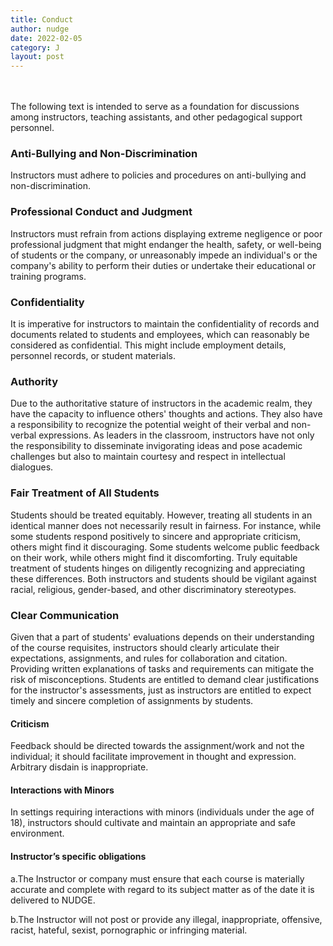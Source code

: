 ```yaml
---
title: Conduct
author: nudge
date: 2022-02-05
category: J
layout: post
---
```

<br>
<br>
The following text is intended to serve as a foundation for discussions among instructors, teaching assistants, and other pedagogical support personnel.

<br>

### Anti-Bullying and Non-Discrimination

Instructors must adhere to policies and procedures on anti-bullying and non-discrimination.
<br>

### Professional Conduct and Judgment
Instructors must refrain from actions displaying extreme negligence or poor professional judgment that might endanger the health, safety, or well-being of students or the company, or unreasonably impede an individual's or the company's ability to perform their duties or undertake their educational or training programs.
<br>

### Confidentiality

It is imperative for instructors to maintain the confidentiality of records and documents related to students and employees, which can reasonably be considered as confidential. This might include employment details, personnel records, or student materials.
<br>

### Authority
Due to the authoritative stature of instructors in the academic realm, they have the capacity to influence others' thoughts and actions. They also have a responsibility to recognize the potential weight of their verbal and non-verbal expressions. As leaders in the classroom, instructors have not only the responsibility to disseminate invigorating ideas and pose academic challenges but also to maintain courtesy and respect in intellectual dialogues.
<br>

### Fair Treatment of All Students

Students should be treated equitably. However, treating all students in an identical manner does not necessarily result in fairness. For instance, while some students respond positively to sincere and appropriate criticism, others might find it discouraging. Some students welcome public feedback on their work, while others might find it discomforting. Truly equitable treatment of students hinges on diligently recognizing and appreciating these differences. Both instructors and students should be vigilant against racial, religious, gender-based, and other discriminatory stereotypes.
<br>

### Clear Communication

Given that a part of students' evaluations depends on their understanding of the course requisites, instructors should clearly articulate their expectations, assignments, and rules for collaboration and citation. Providing written explanations of tasks and requirements can mitigate the risk of misconceptions. Students are entitled to demand clear justifications for the instructor's assessments, just as instructors are entitled to expect timely and sincere completion of assignments by students.
<br>

#### Criticism
Feedback should be directed towards the assignment/work and not the individual; it should facilitate improvement in thought and expression. Arbitrary disdain is inappropriate.
<br>

#### Interactions with Minors
In settings requiring interactions with minors (individuals under the age of 18), instructors should cultivate and maintain an appropriate and safe environment.
<br>

#### Instructor’s specific obligations

a.The Instructor or company must ensure that each course is materially accurate and complete with regard to its subject matter as of the date it is delivered to NUDGE.

b.The Instructor will not post or provide any illegal, inappropriate, offensive, racist, hateful, sexist, pornographic or infringing material.






<br>
<br>
<br>
<br>
<br>
